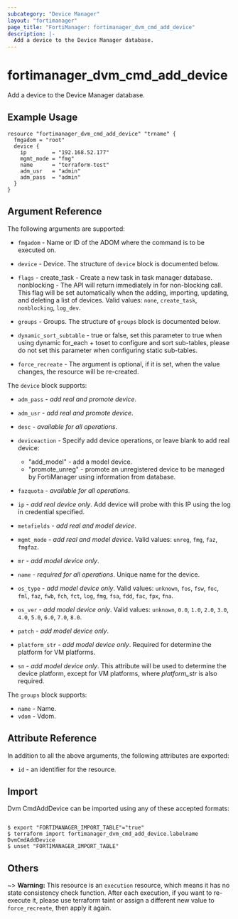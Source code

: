 ```yaml
---
subcategory: "Device Manager"
layout: "fortimanager"
page_title: "FortiManager: fortimanager_dvm_cmd_add_device"
description: |-
  Add a device to the Device Manager database.
---
```


# fortimanager_dvm_cmd_add_device
Add a device to the Device Manager database.

## Example Usage

```hcl
resource "fortimanager_dvm_cmd_add_device" "trname" {
  fmgadom = "root"
  device {
    ip        = "192.168.52.177"
    mgmt_mode = "fmg"
    name      = "terraform-test"
    adm_usr   = "admin"
    adm_pass  = "admin"
  }
}
```

## Argument Reference


The following arguments are supported:


* `fmgadom` - Name or ID of the ADOM where the command is to be executed on.
* `device` - Device. The structure of `device` block is documented below.
* `flags` - create_task - Create a new task in task manager database. nonblocking - The API will return immediately in for non-blocking call. This flag will be set automatically when the adding, importing, updating, and deleting a list of devices. Valid values: `none`, `create_task`, `nonblocking`, `log_dev`.

* `groups` - Groups. The structure of `groups` block is documented below.
* `dynamic_sort_subtable` - true or false, set this parameter to true when using dynamic for_each + toset to configure and sort sub-tables, please do not set this parameter when configuring static sub-tables.
* `force_recreate` - The argument is optional, if it is set, when the value changes, the resource will be re-created.

The `device` block supports:

* `adm_pass` - <i>add real and promote device</i>.
* `adm_usr` - <i>add real and promote device</i>.
* `desc` - <i>available for all operations</i>.
* `deviceaction` - Specify add device operations, or leave blank to add real device:<ul><li>"add_model" - add a model device.<li>"promote_unreg" - promote an unregistered device to be managed by FortiManager using information from database.</ul>
* `fazquota` - <i>available for all operations</i>.
* `ip` - <i>add real device only</i>. Add device will probe with this IP using the log in credential specified.
* `metafields` - <i>add real and model device</i>.
* `mgmt_mode` - <i>add real and model device</i>. Valid values: `unreg`, `fmg`, `faz`, `fmgfaz`.

* `mr` - <i>add model device only</i>.
* `name` - <i>required for all operations</i>. Unique name for the device.
* `os_type` - <i>add model device only</i>. Valid values: `unknown`, `fos`, `fsw`, `foc`, `fml`, `faz`, `fwb`, `fch`, `fct`, `log`, `fmg`, `fsa`, `fdd`, `fac`, `fpx`, `fna`.

* `os_ver` - <i>add model device only</i>. Valid values: `unknown`, `0.0`, `1.0`, `2.0`, `3.0`, `4.0`, `5.0`, `6.0`, `7.0`, `8.0`.

* `patch` - <i>add model device only</i>.
* `platform_str` - <i>add model device only</i>. Required for determine the platform for VM platforms.
* `sn` - <i>add model device only</i>. This attribute will be used to determine the device platform, except for VM platforms, where <i>platform_str</i> is also required.

The `groups` block supports:

* `name` - Name.
* `vdom` - Vdom.


## Attribute Reference

In addition to all the above arguments, the following attributes are exported:
* `id` - an identifier for the resource.

## Import

Dvm CmdAddDevice can be imported using any of these accepted formats:
```

$ export "FORTIMANAGER_IMPORT_TABLE"="true"
$ terraform import fortimanager_dvm_cmd_add_device.labelname DvmCmdAddDevice
$ unset "FORTIMANAGER_IMPORT_TABLE"
```

## Others

~> **Warning:** This resource is an `execution` resource, which means it has no state consistency check function. After each execution, if you want to re-execute it, please use terraform taint or assign a different new value to `force_recreate`, then apply it again.
